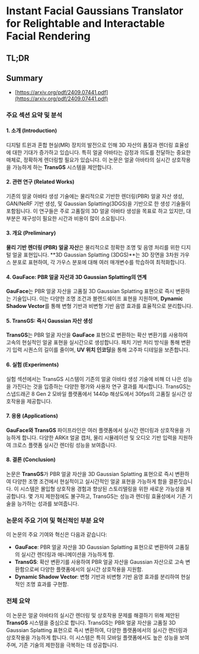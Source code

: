 # Instant Facial Gaussians Translator for Relightable and Interactable Facial Rendering
## TL;DR
## Summary
- [https://arxiv.org/pdf/2409.07441.pdf](https://arxiv.org/pdf/2409.07441.pdf)

### 주요 섹션 요약 및 분석
#### 1. 소개 (Introduction)
디지털 트윈과 혼합 현실(MR) 장치의 발전으로 인해 3D 자산의 품질과 렌더링 효율성에 대한 기대가 증가하고 있습니다. 특히 얼굴 아바타는 감정과 의도를 전달하는 중요한 매체로, 정확하게 렌더링할 필요가 있습니다. 이 논문은 얼굴 아바타의 실시간 상호작용을 가능하게 하는 **TransGS** 시스템을 제안합니다.

#### 2. 관련 연구 (Related Works)
기존의 얼굴 아바타 생성 기술에는 물리적으로 기반한 렌더링(PBR) 얼굴 자산 생성, GAN/NeRF 기반 생성, 및 Gaussian Splatting(3DGS)을 기반으로 한 생성 기술들이 포함됩니다. 이 연구들은 주로 고품질의 3D 얼굴 아바타 생성을 목표로 하고 있지만, 대부분은 재구성이 필요한 시간과 비용이 많이 소요됩니다.

#### 3. 개요 (Preliminary)
**물리 기반 렌더링 (PBR) 얼굴 자산**은 물리적으로 정확한 조명 및 음영 처리를 위한 디지털 얼굴 표현입니다. **3D Gaussian Splatting (3DGS)**는 3D 장면을 3차원 가우스 분포로 표현하여, 각 가우스 분포에 대해 여러 매개변수를 학습하여 최적화합니다.

#### 4. GauFace: PBR 얼굴 자산과 3D Gaussian Splatting의 연계
**GauFace**는 PBR 얼굴 자산을 고품질 3D Gaussian Splatting 표현으로 즉시 변환하는 기술입니다. 이는 다양한 조명 조건과 블렌드쉐이프 표현을 지원하며, **Dynamic Shadow Vector**를 통해 변형 기반과 비변형 기반 음영 효과를 효율적으로 분리합니다.

#### 5. TransGS: 즉시 Gaussian 자산 생성
**TransGS**는 PBR 얼굴 자산을 **GauFace** 표현으로 변환하는 확산 변환기를 사용하여 고속의 현실적인 얼굴 표현을 실시간으로 생성합니다. 패치 기반 처리 방식을 통해 변환기 입력 시퀀스의 길이를 줄이며, **UV 위치 인코딩**을 통해 고주파 디테일을 보존합니다.

#### 6. 실험 (Experiments)
실험 섹션에서는 TransGS 시스템이 기존의 얼굴 아바타 생성 기술에 비해 더 나은 성능을 가진다는 것을 입증하는 다양한 평가와 사용자 연구 결과를 제시합니다. TransGS는 스냅드래곤 8 Gen 2 모바일 플랫폼에서 1440p 해상도에서 30fps의 고품질 실시간 상호작용을 제공합니다.

#### 7. 응용 (Applications)
**GauFace와 TransGS** 파이프라인은 여러 플랫폼에서 실시간 렌더링과 상호작용을 가능하게 합니다. 다양한 ARKit 얼굴 캡처, 물리 시뮬레이션 및 오디오 기반 입력을 지원하여 크로스 플랫폼 실시간 렌더링 성능을 보여줍니다.

#### 8. 결론 (Conclusion)
논문은 **TransGS**가 PBR 얼굴 자산을 3D Gaussian Splatting 표현으로 즉시 변환하여 다양한 조명 조건에서 현실적이고 실시간적인 얼굴 표현을 가능하게 함을 결론짓습니다. 이 시스템은 몰입형 상호작용 경험과 향상된 스토리텔링을 위한 새로운 가능성을 제공합니다. 몇 가지 제한점에도 불구하고, TransGS는 성능과 렌더링 효율성에서 기존 기술을 능가하는 성과를 보여줍니다.

### 논문의 주요 기여 및 혁신적인 부분 요약
이 논문의 주요 기여와 혁신은 다음과 같습니다:
- **GauFace**: PBR 얼굴 자산을 3D Gaussian Splatting 표현으로 변환하여 고품질의 실시간 렌더링과 애니메이션을 가능하게 함.
- **TransGS**: 확산 변환기를 사용하여 PBR 얼굴 자산을 Gaussian 자산으로 고속 변환함으로써 다양한 플랫폼에서의 실시간 상호작용을 지원함.
- **Dynamic Shadow Vector**: 변형 기반과 비변형 기반 음영 효과를 분리하여 현실적인 조명 효과를 구현함.

### 전체 요약
이 논문은 얼굴 아바타의 실시간 렌더링 및 상호작용 문제를 해결하기 위해 제안된 **TransGS** 시스템을 중심으로 합니다. TransGS는 PBR 얼굴 자산을 고품질 3D Gaussian Splatting 표현으로 즉시 변환하여, 다양한 플랫폼에서의 실시간 렌더링과 상호작용을 가능하게 합니다. 이 시스템은 특히 모바일 플랫폼에서도 높은 성능을 보여주며, 기존 기술의 제한점을 극복하는 데 성공합니다.